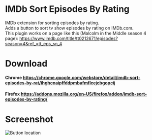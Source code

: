 # IMDb Sort Episodes By Rating
IMDb extension for sorting episodes by rating.  
Adds a button to sort tv show episodes by rating on IMDb.com.  
This plugin works on a page like this (Malcolm in the Middle season 4 page):
https://www.imdb.com/title/tt0212671/episodes?season=4&ref_=tt_eps_sn_4

# Download
#### Chrome https://chrome.google.com/webstore/detail/imdb-sort-episodes-by-rat/ihghcnaipffddpmbafmflcejcbgopcij
#### Firefox https://addons.mozilla.org/en-US/firefox/addon/imdb-sort-episodes-by-rating/

# Screenshot
![Button location](https://raw.githubusercontent.com/JesseDrain/IMDb-Sort-Episodes-By-Rating/main/screenshots/sorter.PNG)
